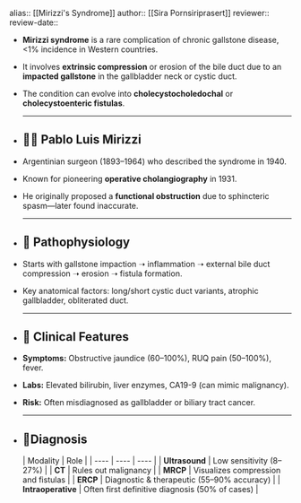 alias:: [[Mirizzi's Syndrome]]
author:: [[Sira Pornsiriprasert]] 
reviewer::
review-date::

- **Mirizzi syndrome** is a rare complication of chronic gallstone disease, <1% incidence in Western countries.
- It involves **extrinsic compression** or erosion of the bile duct due to an **impacted gallstone** in the gallbladder neck or cystic duct.
- The condition can evolve into **cholecystocholedochal** or **cholecystoenteric fistulas**.
  
  ---
- ## 👨‍⚕️ Pablo Luis Mirizzi
- Argentinian surgeon (1893–1964) who described the syndrome in 1940.
- Known for pioneering **operative cholangiography** in 1931.
- He originally proposed a **functional obstruction** due to sphincteric spasm—later found inaccurate.
  
  ---
- ## 🧠 Pathophysiology
- Starts with gallstone impaction ➝ inflammation ➝ external bile duct compression ➝ erosion ➝ fistula formation.
- Key anatomical factors: long/short cystic duct variants, atrophic gallbladder, obliterated duct.
  
  ---
- ## 🧪 Clinical Features
- **Symptoms:** Obstructive jaundice (60–100%), RUQ pain (50–100%), fever.
- **Labs:** Elevated bilirubin, liver enzymes, CA19-9 (can mimic malignancy).
- **Risk:** Often misdiagnosed as gallbladder or biliary tract cancer.
  
  ---
- ## 🧍Diagnosis
  
  | Modality | Role |
  | ---- | ---- | ---- |
  | **Ultrasound** | Low sensitivity (8–27%) |
  | **CT** | Rules out malignancy |
  | **MRCP** | Visualizes compression and fistulas |
  | **ERCP** | Diagnostic & therapeutic (55–90% accuracy) |
  | **Intraoperative** | Often first definitive diagnosis (50% of cases) |